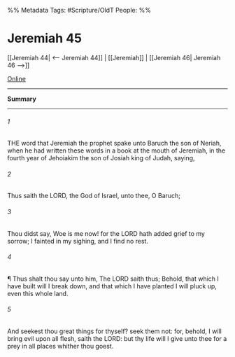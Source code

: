 

%% Metadata
Tags: #Scripture/OldT
People: 
%%
# Jeremiah 45
[[Jeremiah 44| <-- Jeremiah 44]] | [[Jeremiah]] | [[Jeremiah 46| Jeremiah 46 -->]]

[Online](https://churchofjesuschrist.org/study/scriptures/ot/jer/45?lang=eng)

---
__Summary__



---

###### 1
THE word that Jeremiah the prophet spake unto Baruch the son of Neriah, when he had written these words in a book at the mouth of Jeremiah, in the fourth year of Jehoiakim the son of Josiah king of Judah, saying,
###### 2
Thus saith the LORD, the God of Israel, unto thee, O Baruch;
###### 3
Thou didst say, Woe is me now!  for the LORD hath added grief to my sorrow; I fainted in my sighing, and I find no rest.
###### 4
¶ Thus shalt thou say unto him, The LORD saith thus; Behold, that which I have built will I break down, and that which I have planted I will pluck up, even this whole land.
###### 5
And seekest thou great things for thyself?  seek them not: for, behold, I will bring evil upon all flesh, saith the LORD: but thy life will I give unto thee for a prey in all places whither thou goest.



